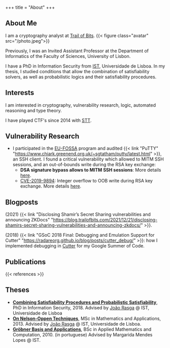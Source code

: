 +++
title = "About"
+++

## About Me

I am a cryptography analyst at [Trail of Bits](https://www.trailofbits.com/).
{{< figure class="avatar" src="/photo.jpeg">}}

Previously, I was an Invited Assistant Professor at the Department of Informatics of the Faculty of Sciences, University of Lisbon.

I have a PhD in Information Security from [IST](https://tecnico.ulisboa.pt/), Universidade de Lisboa. In my thesis, I studied conditions that allow the combination of satisfiability solvers, as well as probabilistic logics and their satisfiability procedures.


## Interests

I am interested in cryptography, vulnerability research, logic, automated reasoning and type theory.

I have played CTF's since 2014 with [STT](https://sectt.github.io/).


## Vulnerability Research
 - I participated in the [EU-FOSSA](https://joinup.ec.europa.eu/collection/eu-fossa-2) program and audited {{< link "PuTTY" "https://www.chiark.greenend.org.uk/~sgtatham/putty/latest.html" >}}, an SSH client. I found a critical vulnerability which allowed to MITM SSH sessions, and an out-of-bounds write during the RSA key exchange:
     - **DSA signature bypass allows to MITM SSH sessions**: More details [here](https://www.chiark.greenend.org.uk/~sgtatham/putty/wishlist/vuln-dss-verify.html).
     - [CVE-2019-9894](https://cve.mitre.org/cgi-bin/cvename.cgi?name=CVE-2019-9894): Integer overflow to OOB write during RSA key exchange. More details [here](https://www.chiark.greenend.org.uk/~sgtatham/putty/wishlist/vuln-rsa-kex-integer-overflow.html).




## Blogposts

(2021) {{< link "Disclosing Shamir’s Secret Sharing vulnerabilities and announcing ZKDocs" "https://blog.trailofbits.com/2021/12/21/disclosing-shamirs-secret-sharing-vulnerabilities-and-announcing-zkdocs/" >}}.

(2018) {{< link "GSoC 2018 Final: Debugging and Emulation Support for Cutter" "https://radareorg.github.io/blog/posts/cutter_debug/" >}}: how I implemented debugging in [Cutter](https://cutter.re/) for my Google Summer of Code.

## Publications

{{< references >}}

## Theses

- **[Combining Satisfiability Procedures and Probabilistic Satisfiability](/papers/phd_thesis.pdf)**, PhD in Information Security, 2018. Advised by [João Rasga](https://scholar.google.com/citations?user=teFGWr4AAAAJ&hl=en) @ IST, Universidade de Lisboa
- **[On Nelson-Oppen Techniques](papers/13-C-MScThesis.pdf)**, MSc in Mathematics and Applications, 2013. Advised by [João Rasga](https://scholar.google.com/citations?user=teFGWr4AAAAJ&hl=en) @ IST, Universidade de Lisboa.
- **[Gröbner Basis and Applications](/papers/bsc_thesis.pdf)**, BSc in Applied Mathematics and Computation, 2010. (in portuguese) Advised by Margarida Mendes Lopes @ IST.